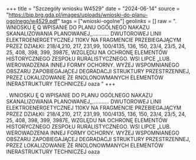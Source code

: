 +++
title = "Szczegóły wniosku W4529"
date = "2024-06-14"
source = "https://bip.brg.gda.pl/images/uploads/wnioski-do-planu-ogolnego/w4529.pdf"
tags = ["wnioski-ogolne"]
geolinks = []
raw = ". WNIOSKU Ę Q WPISANIE DO PLANU OGÓLNEGO NAKAZU SKANALIZOWANIA PLANOWANEJ,,........... DWUTOROWEJ LINII ELEKTROENERGETYCZNEJ 110KV NA FRAGMENCIE PRZEBIEGAJĄCYM PRZEZ DZIAŁKI: 218/4,210, 217, 231,99, 100/4135, 136, 150, 23/4, 23/5, 24, 25, 408, 398, 399, 3987E, WZGLĘDU NA OCHRONĘ ELEMENTÓW HISTORYCZNEGO ZESPOŁU RURALISTYCZNEGO. WSI LIPCE „LUB. WEROWADZENIA INNEJ FORMY OCHORNY.  WYŻEJ WSPOMNIANEGO OBSZARU ZAPOBIEGAJĄCEJ DEGRADACJI STRUKTURY PRZESTRZENNEJ, PRZEZ LOKALIZOWANIE ŻE RNOLONOWMANYCH ELEMENTÓW INERASTRUKTURY TECHNICZEJ oaza "
+++

. WNIOSKU Ę Q WPISANIE DO PLANU OGÓLNEGO NAKAZU SKANALIZOWANIA PLANOWANEJ,,...........
DWUTOROWEJ LINII ELEKTROENERGETYCZNEJ 110KV NA FRAGMENCIE PRZEBIEGAJĄCYM PRZEZ DZIAŁKI:
218/4,210, 217, 231,99, 100/4135, 136, 150, 23/4, 23/5, 24, 25, 408, 398, 399, 3987E, WZGLĘDU NA OCHRONĘ ELEMENTÓW
HISTORYCZNEGO ZESPOŁU RURALISTYCZNEGO. WSI LIPCE „LUB. WEROWADZENIA INNEJ FORMY OCHORNY. 
WYŻEJ WSPOMNIANEGO OBSZARU ZAPOBIEGAJĄCEJ DEGRADACJI STRUKTURY PRZESTRZENNEJ, PRZEZ LOKALIZOWANIE
ŻE RNOLONOWMANYCH ELEMENTÓW INERASTRUKTURY TECHNICZEJ oaza




